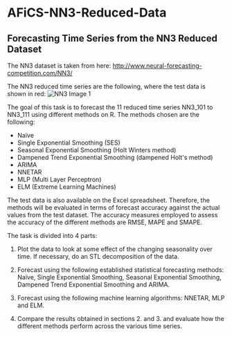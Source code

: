 # AFiCS-NN3-Reduced-Data
## Forecasting Time Series from the NN3 Reduced Dataset

The NN3 dataset is taken from here: http://www.neural-forecasting-competition.com/NN3/

The NN3 reduced time series are the following, where the test data is shown in red:
![NN3 Image 1](https://github.com/martaaliu/AFiCS-NN3-Reduced-Data/blob/main/Images/NN3%20Plot%201%20(a.1).png?raw=true)

The goal of this task is to forecast the 11 reduced time series NN3_101 to NN3_111 using different methods on R. The methods chosen are the following:
* Naïve
* Single Exponential Smoothing (SES)
* Seasonal Exponential Smoothing (Holt Winters method)
* Dampened Trend Exponential Smoothing (dampened Holt's method)
* ARIMA
* NNETAR
* MLP (Multi Layer Perceptron)
* ELM (Extreme Learning Machines)

The test data is also available on the Excel spreadsheet. Therefore, the methods will be evaluated in terms of forecast accuracy against the actual values from the test dataset. The accuracy measures employed to assess the accuracy of the different methods are RMSE, MAPE and SMAPE. 

The task is divided into 4 parts:
1. Plot the data to look at some effect of the changing seasonality over time. If necessary, do an STL decomposition of the data.


2. Forecast using the following established statistical forecasting methods: Naïve, Single Exponential Smoothing, Seasonal Exponential Smoothing, Dampened Trend Exponential Smoothing and ARIMA.


3. Forecast using the following machine learning algorithms: NNETAR, MLP and ELM.
4. Compare the results obtained in sections 2. and 3. and evaluate how the different methods perform across the various time series. 

